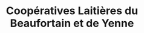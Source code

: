 ---
title: "Coopératives Laitières du Beaufortain et de Yenne"
url: /chambery/cooperatives-laitieres-du-beaufortain-et-de-yenne/
shop: Käse
---